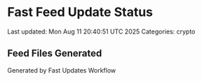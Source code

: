 # Fast Feed Update Status
Last updated: Mon Aug 11 20:40:51 UTC 2025
Categories: crypto

## Feed Files Generated

Generated by Fast Updates Workflow

